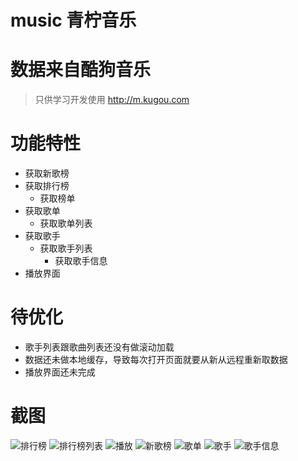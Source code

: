 # music 青柠音乐

# 数据来自酷狗音乐
> 只供学习开发使用
> http://m.kugou.com

# 功能特性
+ 获取新歌榜
+ 获取排行榜
  + 获取榜单
+ 获取歌单
  + 获取歌单列表
+ 获取歌手
  + 获取歌手列表
    + 获取歌手信息
+ 播放界面


# 待优化
+ 歌手列表跟歌曲列表还没有做滚动加载
+ 数据还未做本地缓存，导致每次打开页面就要从新从远程重新取数据
+ 播放界面还未完成

# 截图

![排行榜](https://raw.githubusercontent.com/535601882/music/test/screen/%E6%8E%92%E8%A1%8C%E6%A6%9C.png "title text")
![排行榜列表](https://raw.githubusercontent.com/535601882/music/test/screen/%E6%8E%92%E8%A1%8C%E6%A6%9C%E5%88%97%E8%A1%A8.png "title text")
![播放](https://github.com/535601882/music/blob/test/screen/%E6%92%AD%E6%94%BE.png?raw=true "title text")
![新歌榜](https://github.com/535601882/music/blob/test/screen/%E6%96%B0%E6%AD%8C%E6%A6%9C.png?raw=true "title text")
![歌单](https://github.com/535601882/music/blob/test/screen/%E6%AD%8C%E5%8D%95.png?raw=true "title text")
![歌手](https://github.com/535601882/music/blob/test/screen/%E6%AD%8C%E6%89%8B.png?raw=true "title text")
![歌手信息](https://github.com/535601882/music/blob/test/screen/%E6%AD%8C%E6%89%8B%E4%BF%A1%E6%81%AF.png?raw=true "title text")
